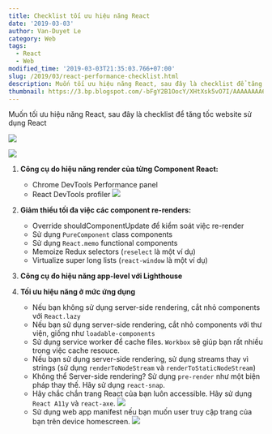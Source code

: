 ```yaml
---
title: Checklist tối ưu hiệu năng React
date: '2019-03-03'
author: Van-Duyet Le
category: Web
tags:
  - React
  - Web
modified_time: '2019-03-03T21:35:03.766+07:00'
slug: /2019/03/react-performance-checklist.html
description: Muốn tối ưu hiệu năng React, sau đây là checklist để tăng tốc website sử dụng React
thumbnail: https://3.bp.blogspot.com/-bFgY2B1OocY/XHtXsk5vO7I/AAAAAAAA6jw/58sdPt44VxEgItEdWIo6nhCaVnHsEbcmQCK4BGAYYCw/s1600/zoomed.png
---
```


Muốn tối ưu hiệu năng React, sau đây là checklist để tăng tốc website sử dụng React

![](https://3.bp.blogspot.com/-bFgY2B1OocY/XHtXsk5vO7I/AAAAAAAA6jw/58sdPt44VxEgItEdWIo6nhCaVnHsEbcmQCK4BGAYYCw/s640/zoomed.png)

![](https://3.bp.blogspot.com/-88w00Q65w1k/XHtYDuYn0CI/AAAAAAAA6j8/DmpotG_Kdhw7vQFdUmG61iic8hsErpG9wCK4BGAYYCw/s800/zoom-in-and-out-39ba82394205242af7c37ccb3a631f4d.gif)

1. **Công cụ do hiệu năng render của từng Component React:**

   - Chrome DevTools Performance panel
   - React DevTools profiler
     ![](https://2.bp.blogspot.com/-0U97Y5kWbSo/XHtYIHrQFFI/AAAAAAAA6kE/f4wpIccSVxYs2d0VXhN4fthLdJsePpOIgCK4BGAYYCw/s640/flame-chart-3046f500b9bfc052bde8b7b3b3cfc243-53c76.png)

2. **Giảm thiểu tối đa việc các component re-renders:**

   - Override shouldComponentUpdate để kiểm soát việc re-render
   - Sử dụng `PureComponent` class components
   - Sử dụng `React.memo` functional components
   - Memoize Redux selectors (`reselect` là một ví dụ)
   - Virtualize super long lists (`react-window` là một ví dụ)

3. **Công cụ đo hiệu năng app-level với Lighthouse**
4. **Tối ưu hiệu năng ở mức ứng dụng**

   - Nếu bạn không sử dụng server-side rendering, cắt nhỏ components với `React.lazy`
   - Nếu bạn sử dụng server-side rendering, cắt nhỏ components với thư viện, giống như `loadable-components`
   - Sử dụng service worker để cache files. `Workbox` sẽ giúp bạn rất nhiều trong việc cache resouce.
   - Nếu bạn sử dụng server-side rendering, sử dụng streams thay vì strings (sử dụng `renderToNodeStream` và `renderToStaticNodeStream`)
   - Không thể Server-side rendering? Sử dụng `pre-render` như một biện pháp thay thế. Hãy sử dụng `react-snap`.
   - Hãy chắc chắn trang React của bạn luôn accessible. Hãy sử dụng `React A11y` và `react-axe`.
     ![](https://3.bp.blogspot.com/--uiWbFavkUY/XHtXQ6MCMlI/AAAAAAAA6jk/85GdmBjk6TMbh6hTTD4uHcPADt_x0WxnQCK4BGAYYCw/s400/react-a11y.png)
   - Sử dụng web app manifest nếu bạn muốn user truy cập trang của bạn trên device homescreen.
     ![](https://1.bp.blogspot.com/-sRZFyclVMdk/XHtUZAojwwI/AAAAAAAA6jU/kO1B1tkD-Z86ONRfBVC318y4om4SG9_PgCLcBGAs/s400/webmanifest.png)
